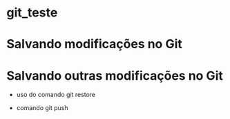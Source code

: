# git_teste



# Salvando modificações no Git



# Salvando outras modificações no Git


* uso do comando git restore

* comando git push